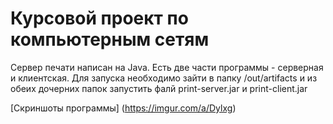 # Курсовой проект по компьютерным сетям

Сервер печати написан на Java. Есть две части программы - серверная и клиентская.
Для запуска необходимо зайти в папку /out/artifacts и из обеих дочерних папок запустить фалй print-server.jar и print-client.jar

[Скриншоты программы] (https://imgur.com/a/Dylxg)